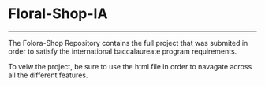 # Floral-Shop-IA
---

The Folora-Shop Repository contains the full project that was submited in order to satisfy the international baccalaureate program requirements.

To veiw the project, be sure to use the html file in order to navagate across all the different features. 
